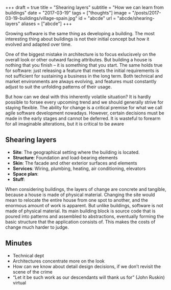 +++
draft = true
title = "Shearing layers"
subtitle = "How we can learn from buildings"
date = "2017-03-19"
tags = ["thoughts"]
image = "/posts/2017-03-19-buildings/village-spain.jpg"
id = "abcde"
url = "abcde/shearing-layers"
aliases = ["abcde"]
+++

Growing software is the same thing as developing a building. The most interesting thing about buildings is not their initial concept but how it evolved and adapted over time.

One of the biggest mistake in architecture is to focus exlucisvely on the overall look or other outward facing attributes. But building a house is nothing that you finish – it is something that you start. The same holds true for software: just releasing a feature that meets the initial requirements is not sufficient for sustaining a business in the long term. Both technical and market environments are always evolving, and features must constantly adjust to suit the unfolding patterns of their usage.

But how can we deal with this inherently volatile situation? It is hardly possible to forsee every upcoming trend and we should generally strive for staying flexible. The ability for change is a critical premise for what we call agile software development nowadays. However, certain decisions must be made in the early stages and cannot be deferred. It is wasteful to forearm for all imaginable alterations, but it is critical to be aware 

## Shearing layers

- **Site**: The geographical setting where the building is located.
- **Structure**: Foundation and load-bearing elements
- **Skin**: The facade and other exterior surfaces and elements
- **Services**: Wiring, plumbing, heating, air conditioning, elevators
- **Space plan**: 
- **Stuff**:

When considering buildings, the layers of change are concrete and tangible, because a house is made of physical material. Changing the site would mean to relocate the entire house from one spot to another, and the enormous amount of work is apparent. But unlike buildings, software is not made of physical material. Its main building block is source code that is poured into patterns and assembled to abstractions, eventually forming the basic structure that the application consists of. This makes the costs of change much harder to judge.

## Minutes

- Technical dept
- Architectures concentrate more on the look
- How can we know about detail design decisions, if we don’t revisit the scene of the crime
- “Let it be such work as our descendants will thank us for” (John Ruskin)
virtual
